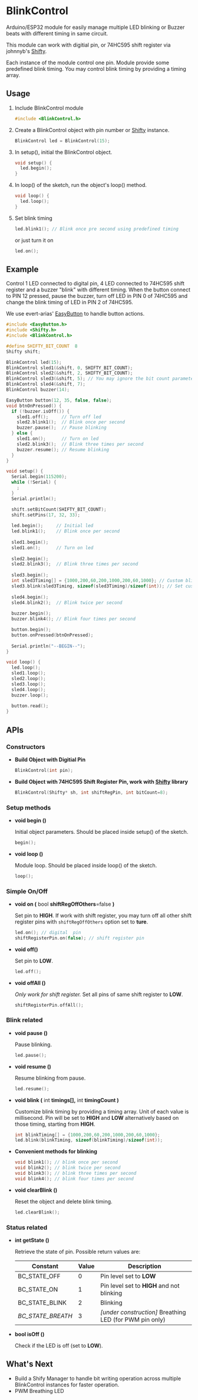 # BlinkControl
Arduino/ESP32 module for easily manage multiple LED blinking or Buzzer beats with different timing in same circuit.  

This module can work with digitial pin, or 74HC595 shift register via johnnyb's [Shifty](https://github.com/johnnyb/Shifty).  

Each instance of the module control one pin. Module provide some predefined blink timing. You may control blink timing by providing a timing array.  

## Usage
1. Include BlinkControl module
   
   ```cpp
   #include <BlinkControl.h>
   ```
   
2. Create a BlinkControl object with pin number or [Shifty](https://github.com/johnnyb/Shifty) instance.
   
   ```cpp
   BlinkControl led = BlinkControl(15);
   ```
   
3. In setup(), initial the BlinkControl object.
   
   ```cpp
   void setup() {
     led.begin();
   }
   ```
   
4. In loop() of the sketch, run the object's loop() method.
   
   ```cpp
   void loop() {
     led.loop();
   }
   ```   

5. Set blink timing
   
   ```cpp
   led.blink1(); // Blink once pre second using predefined timing
   ```
   
   or just turn it on
   
   ```cpp
   led.on();
   ```

## Example

Control 1 LED connected to digital pin, 4 LED connected to 74HC595 shift register and a buzzer "blink" with different timing. When the button connect to PIN 12 pressed, pause the buzzer, turn off LED in PIN 0 of 74HC595 and change the blink timing of LED in PIN 2 of 74HC595.  

We use evert-arias' [EasyButton](https://github.com/evert-arias/EasyButton) to handle button actions.  

```cpp
#include <EasyButton.h>
#include <Shifty.h>
#include <BlinkControl.h>

#define SHIFTY_BIT_COUNT  8
Shifty shift;

BlinkControl led(15);
BlinkControl sled1(&shift, 0, SHIFTY_BIT_COUNT);
BlinkControl sled2(&shift, 2, SHIFTY_BIT_COUNT);
BlinkControl sled3(&shift, 5); // You may ignore the bit count parameter if the shift register is 8-bit
BlinkControl sled4(&shift, 7);
BlinkControl buzzer(14);

EasyButton button(12, 35, false, false);
void btnOnPressed() {
  if (!buzzer.isOff()) {
    sled1.off();     // Turn off led
    sled2.blink1();  // Blink once per second
    buzzer.pause();  // Pause blinking
  } else {
    sled1.on();      // Turn on led
    sled2.blink3();  // Blink three times per second
    buzzer.resume(); // Resume blinking
  }
}

void setup() {
  Serial.begin(115200);
  while (!Serial) {
    ;
  }
  Serial.println();

  shift.setBitCount(SHIFTY_BIT_COUNT);
  shift.setPins(17, 32, 33);
  
  led.begin();     // Initial led
  led.blink1();    // Blink once per second
  
  sled1.begin();
  sled1.on();      // Turn on led
  
  sled2.begin();
  sled2.blink3();  // Blink three times per second
  
  sled3.begin();
  int sled3Timing[] = {1000,200,60,200,1000,200,60,1000}; // Custom blink timing
  sled3.blink(sled3Timing, sizeof(sled3Timing)/sizeof(int)); // Set custom blink timing
  
  sled4.begin();
  sled4.blink2();  // Blink twice per second
  
  buzzer.begin();
  buzzer.blink4(); // Blink four times per second

  button.begin();
  button.onPressed(btnOnPressed);
  
  Serial.println("--BEGIN--");
}

void loop() {
  led.loop();
  sled1.loop();
  sled2.loop();
  sled3.loop();
  sled4.loop();
  buzzer.loop();
  
  button.read();
}
```

## APIs
### Constructors

- **Build Object with Digitial Pin**
   
   ```cpp
   BlinkControl(int pin);
   ```

- **Build Object with 74HC595 Shift Register Pin, work with [Shifty](https://github.com/johnnyb/Shifty) library**
   
   ```cpp
   BlinkControl(Shifty* sh, int shiftRegPin, int bitCount=8);
   ```

### Setup methods

- **void begin ()**
  
  Initial object parameters. Should be placed inside setup() of the sketch.  
  
  ```cpp
  begin();
  ```
  
- **void loop ()**
  
  Module loop. Should be placed inside loop() of the sketch.  
    
  ```cpp
  loop();
  ```

### Simple On/Off

- **void on (** bool **shiftRegOffOthers**=false **)**
  
  Set pin to **HIGH**. If work with shift register, you may turn off all other shift register pins with `shiftRegOffOthers` option set to **ture**.  
  
  ```cpp
  led.on(); // digital  pin
  shiftRegisterPin.on(false); // shift register pin
  ```
  
- **void off()**
  
  Set pin to **LOW**.  
  
  ```cpp
  led.off();
  ```
  
- **void offAll ()**
  
  *Only work for shift register.* Set all pins of same shift register to **LOW**.  
  
  ```cpp
  shiftRegisterPin.offAll();
  ```

### Blink related

- **void pause ()**
  
  Pause blinking.

  ```cpp
  led.pause();
  ```

- **void resume ()**
  
  Resume blinking from pause.  
  
  ```cpp
  led.resume();
  ```

- **void blink (** int **timings[],** int **timingCount )**
  
  Customize blink timing by providing a timing array. Unit of each value is millisecond. Pin will be set to **HIGH** and **LOW** alternatively based on those timing, starting from **HIGH**.  
  
  ```cpp
  int blinkTiming[] = {1000,200,60,200,1000,200,60,1000};
  led.blink(blinkTiming, sizeof(blinkTiming)/sizeof(int));
  ```
  
- **Convenient methods for blinking**
  
  ```cpp
  void blink1(); // blink once per second
  void blink2(); // blink twice per second
  void blink3(); // blink three times per second
  void blink4(); // blink four times per second
  ```

- **void clearBlink ()**
  
  Reset the object and delete blink timing.
  
  ```cpp
  led.clearBlink();
  ```

### Status related

- **int getState ()**
  
  Retrieve the state of pin. Possible return values are:  
  
  Constant          |Value|Description
  ------------------|-----|-----------
  BC\_STATE\_OFF    |  0  | Pin level set to **LOW**
  BC\_STATE\_ON     |  1  | Pin level set to **HIGH** and not blinking
  BC\_STATE\_BLINK  |  2  | Blinking
  *BC\_STATE\_BREATH* |  3  | *[under construction]* Breathing LED (for PWM pin only)

- **bool isOff ()**
  
  Check if the LED is off (set to **LOW**).

## What's Next

- Build a Shify Manager to handle bit writing operation across multiple BlinkControl instances for faster operation.
- PWM Breathing LED
